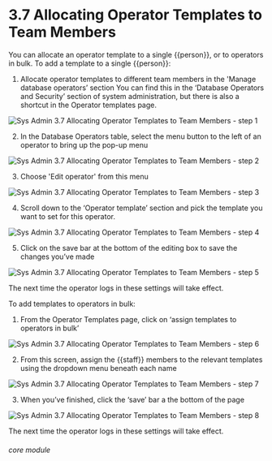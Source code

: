 # 3.7 Allocating Operator Templates to Team Members

You can allocate an operator template to a single {{person}}, or to operators in bulk.
To add a template to a single {{person}}:
1. Allocate operator templates to different team members in the &#039;Manage database operators’ section
You can find this in the ‘Database Operators and Security’ section of system administration, but there is also a shortcut in the Operator templates page.

![Sys Admin 3.7 Allocating Operator Templates to Team Members - step 1](Sys_Admin_3.7_Allocating_Operator_Templates_to_Team_Members_im_1.png)

2. In the Database Operators table, select the menu button to the left of an operator to bring up the pop-up menu

![Sys Admin 3.7 Allocating Operator Templates to Team Members - step 2](Sys_Admin_3.7_Allocating_Operator_Templates_to_Team_Members_im_2.png)

3. Choose &#039;Edit operator&#039; from this menu

![Sys Admin 3.7 Allocating Operator Templates to Team Members - step 3](Sys_Admin_3.7_Allocating_Operator_Templates_to_Team_Members_im_3.png)

4. Scroll down to the ‘Operator template’ section and pick the template you want to set for this operator.

![Sys Admin 3.7 Allocating Operator Templates to Team Members - step 4](Sys_Admin_3.7_Allocating_Operator_Templates_to_Team_Members_im_4.png)

5. Click on the save bar at the bottom of the editing box to save the changes you’ve made

![Sys Admin 3.7 Allocating Operator Templates to Team Members - step 5](Sys_Admin_3.7_Allocating_Operator_Templates_to_Team_Members_im_5.png)

The next time the operator logs in these settings will take effect.

To add templates to  operators in bulk:
1. From the Operator Templates page, click on ‘assign templates to operators in bulk’

![Sys Admin 3.7 Allocating Operator Templates to Team Members - step 6](Sys_Admin_3.7_Allocating_Operator_Templates_to_Team_Members_im_6.png)

2. From this screen, assign the {{staff}} members to the relevant templates using the dropdown menu beneath each name

![Sys Admin 3.7 Allocating Operator Templates to Team Members - step 7](Sys_Admin_3.7_Allocating_Operator_Templates_to_Team_Members_im_7.png)

3. When you’ve finished, click the ‘save’ bar a the bottom of the page

![Sys Admin 3.7 Allocating Operator Templates to Team Members - step 8](Sys_Admin_3.7_Allocating_Operator_Templates_to_Team_Members_im_8.png)

The next time the operator logs in these settings will take effect.


###### core module